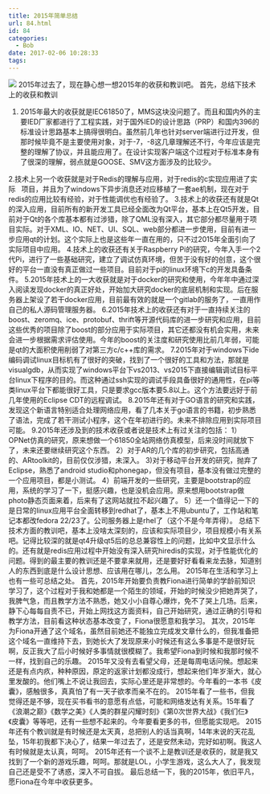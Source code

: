 ```yaml
---
title: 2015年简单总结
url: 84.html
id: 84
categories:
  - Bob
date: 2017-02-06 10:28:33
tags:
---
```


![](http://imfiona.cn/wp/wp-content/uploads/2017/02/67260ea7jw1ezomjd7e7qj20go0m877q-225x300-225x300.jpg) 2015年过去了，现在静心想一想2015年的收获和教训吧。 首先，总结下技术上的收获和教训

1.  2015年最大的收获就是IEC61850了，MMS这块没问题了。而且和国内外的主要IED厂家都进行了工程实践，对于国外IED的设计思路（PRP）和国内396的标准设计思路基本上搞得很明白。虽然前几年也针对server端进行过开发，但那时候毕竟不是主要使用对象，对于-7，-8这几章理解还不行，今年应该是完整的理解了协议，并且能应用了。在设计实现客户端这个过程对于标准本身有了很深的理解，弱点就是GOOSE、SMV这方面涉及的比较少。

2.技术上另一个收获就是对于Redis的理解与应用，对于redis的c实现应用进了实际   项目，并且为了windows下异步消息还对应移植了一套ae机制，现在对于redis的应用比较有经验，对于性能调优也有经验了。 3.技术上的收获还有就是Qt的深入应用，目前所有的新开发工具已经全面改为Qt平台，基本上在Qt5开发，目前对于Qt的各个库基本都有过涉猎，除了QML没有深入，其它部分都尽量用于项目实际。对于XML、IO、NET、UI、SQL、web部分都进一步使用，目前有进一步应用qt的计划。这个实际上也是这些年一直在用的，只不过2015年全面引向了实际项目中应用。 4.技术上的收获还有关于Raspberry Pi的研究，今年入手一个2代Pi，进行了一些基础研究，建立了调试仿真环境，但苦于没有好的创意，这个很好的平台一直没有真正做过一些项目。目前对于pi的linux环境下c的开发具备条件。 5.2015年技术上的一大收获就是对于docker的研究和使用，今年年中通过深入阅读发现docker的真正好处，开始加大研究docker的底层机制和实现。后在服务器上架设了若干docker应用，目前最有效的就是一个gitlab的服务了，一直用作自己的私人源码管理服务器。 6.2015年技术上的收获还有对于一直持续关注的boost、zeromq、ice、protobuf、thrift等开源代码库的进一步研究和应用，目前这些优秀的项目除了boost的部分应用于实际项目，其它还都没有机会实用，未来会进一步根据需求评估使用。今年的boost的关注度和研究使用比前几年弱，可能是qt的大面积使用削弱了对第三方c/c++库的需求。 7.2015年对于windows下ide编码调试linux目标机有了很好的突破，找到了一个很好的工具和方法，那就是visualgdb，从而实现了windows平台下vs2013、vs2015下直接编辑调试目标平台linux下程序的目的。而这种通过ssh实现的调试手段具备很好的通用性，在pi等类linux平台下都能很好工具，只是要求gcc版本要5.8以上。这个方法要远好于前几年使用的Eclipse CDT的远程调试。 8.2015年还有对于GO语言的研究和实践，发现这个新语言特别适合处理网络应用，看了几本关于go语言的书籍，初步熟悉了语法，完成了若干测试小程序，这个在年初进行的。未来不排除应用到实际项目可能。 9.2015年还涉及到的技术收获或者说是技术上有过关注的包括： 1）OPNet仿真的研究，原来想做一个61850全站网络仿真模型，后来没时间就放下了，未来还要继续研究这个东西。 2）对于AR的几个库的初步研究，包括高通的、ARtoolkit的，目前仅仅涉猎，未深入。 3)对于移动平台开发的研究，抛弃了Eclipse，熟悉了android studio和phonegap，但没有项目，基本没有做过完整的一个应用项目，都是小测试。 4）前端开发的一些研究，主要是bootstrap的应用，系统的学习了一下，挺感兴趣，也是没机会应用。原来想用bootstrap做photo静态页面来着，后来有了这网站就拉不起兴趣了。 5）还一个值得记一下的是日常的linux应用平台全面转移到redhat了，基本上不用ubuntu了，工作站和笔记本都改fedora 22/23了。公司服务器上是rhel了（这个不是今年弄得）。 总结下技术方面的教训吧，基本上没啥太深刻的，应该和实际项目少，项目规模小有关系吧。记得比较深的就是qt4升级qt5后的总总兼容性上的问题，比如中文显示什么的。还有就是redis应用过程中开始没有深入研究hiredis的实现，对于性能优化的问题。得到的最主要的教训还是不要拿来就用，还是要好好看看来龙去脉，知道别人的东西到底是什么设计思想、应该用在哪儿，怎么用。 2015年在生活和学习上也有一些可总结之处。 首先，2015年开始要负责教Fiona进行简单的学龄前知识学习了，这个过程对于我和她都是一个陌生的领域，开始的时候没少把她弄哭了，我脾气急，而且教学方法不熟悉，她又小小自尊心爆炸，免不了哭上几场。后来，静下心每每自责不已，开始上网找这方面资料，自己开始研究，通过正确的引导和教学方法，目前看这种状态基本改变了，Fiona很愿意和我学习。 其次，2015年为Fiona开通了这个域名，虽然目前她还不能独立完成发文章什么的，但我准备把这个域名一直维持下去，到她长大了发现原来小时候还有这么多事是不是很好玩啊，反正我大了后小时候好多事情就很模糊了。我希望Fiona到时候和我那时候不一样，找到自己的乐趣。 2015年又没有去看望父母，还是每周电话问候。想起来还是有点内疚，种种原因，原定的返家计划都没成行，想起来他们年岁渐大，就心里发酸的。他们嘴上不说让我回去，实际心里还是非常想的。今年看的一本书《皮囊》，感触很多，真真怕了有一天子欲孝而亲不在的。 2015年看了一些书，但我觉得还是不够，现在买书看书的意愿有点低，可能和网络发达有关系。15年看了《浪潮之巅》《数学之美》《人类的群星闪耀时刻》《第0次世界大战》《我们仨》《皮囊》等等吧，还有一些想不起来的。今年要看更多的书，但愿能实现吧。 2015年还有个教训就是有时候还是太天真，总把别人的话当真啊，14年末说的天花乱坠，15年初我都下决心了，结果一年过去了，还是安然未动，完好如初啊。我这人有时候就是太认真，呵呵。 2015年还有一个谈不上是教训还是收获的，就是我又找到了一个新的游戏乐趣，呵呵。那就是LOL，小学生游戏，这么大人了，我发现自己还是受不了诱惑，深入不可自拔。 最后总结一下，我的2015年，依旧平凡，愿Fiona在今年中收获更多。